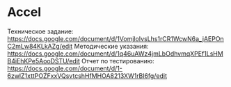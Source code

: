# Accel

Техническое задание: https://docs.google.com/document/d/1VomjloIvsLhs1rCR1WcwN6a_jAEPOnC2mLw84KLkAZg/edit 
Методические указания: https://docs.google.com/document/d/1q46uAWz4jmLbOdhvmqXPEf1LsHMB4iEhKPe5AooDSTU/edit 
Отчет по тестированию: https://docs.google.com/document/d/1-6zwlZ1xttPOZFxxVQsvtcshHfMHOA8213XW1rBl6fg/edit 
